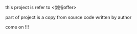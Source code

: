 this project is refer to <剑指offer>

part of project is a copy from source code written by author



come on !!!


